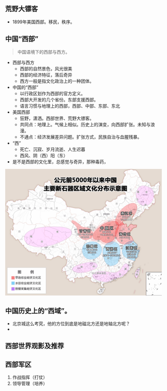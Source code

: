 ## 荒野大镖客

* 1899年美国西部。移民，秩序。



## 中国“西部”
> 中国语境下的西部与西方。


* 西部与西方
  * 西部的自然景色，风光很美
  * 西部的经济特征，落后奇异
  * 西方一般是指文化政治上的一种团体。
* 中国的“西部”
  * 以行政区划作为西部的官方定义。
  * 西部大开发的几个省份。东部支援西部。
  * 语言习惯与地理上的西部，西部、中部、东部、东北
* 美国西部
  * 狂野，潇洒。西部世界、荒野大镖客。
  * 共同点：地理上。气候上相似。历史上的演变，向西部扩张。未知与浪漫。
  * 不通点：经济发展差异问题。扩张方式，民族自治与血腥残暴。
* “西”
  * 死亡、沉寂、岁月流逝、人生迟暮
  * 西风、阴（西）阳（东）
* 是不是西部的文化里，总感觉与奇异，那种毒药，

![](2021-07-31-21-57-24.png)



## 中国历史上的“西域”。
* 北京城这么考究，他的方位到底是地磁北方还是地轴北方呢？
* 
## 西部世界观影及推荐


## 西部军区


1. 作战指挥（打仗）
2. 领导管理（培养）



